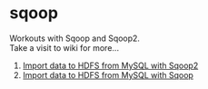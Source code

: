 # sqoop
Workouts with Sqoop and Sqoop2.  
Take a visit to wiki for more...  

1. [Import data to HDFS from MySQL with Sqoop2](https://github.com/emirkorkmaz/sqoop/wiki/Import-data-to-HDFS-from-MySQL-with-Sqoop2) 
2. [Import data to HDFS from MySQL with Sqoop](https://github.com/emirkorkmaz/sqoop/wiki/Import-data-to-HDFS-from-MySQL-with-Sqoop) 



